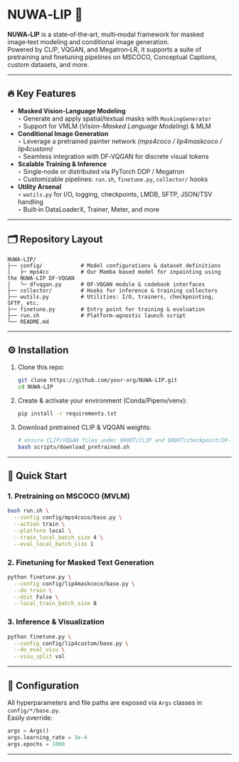 # NUWA‑LIP 🚀

**NUWA‑LIP** is a state‑of‑the‑art, multi‑modal framework for masked image‑text modeling and conditional image generation.  
Powered by CLIP, VQGAN, and Megatron‑LR, it supports a suite of pretraining and finetuning pipelines on MSCOCO, Conceptual Captions, custom datasets, and more.

---

## 🔥 Key Features

- **Masked Vision‑Language Modeling**  
  ‣ Generate and apply spatial/textual masks with `MaskingGenerator`  
  ‣ Support for VMLM (_Vision-Masked Language Modeling_) & MLM  
- **Conditional Image Generation**  
  ‣ Leverage a pretrained painter network _(mps4coco / lip4maskcoco / lip4custom)_  
  ‣ Seamless integration with DF‑VQGAN for discrete visual tokens  
- **Scalable Training & Inference**  
  ‣ Single‑node or distributed via PyTorch DDP / Megatron  
  ‣ Customizable pipelines: `run.sh`, `finetune.py`, `collector/` hooks  
- **Utility Arsenal**  
  ‣ `wutils.py` for I/O, logging, checkpoints, LMDB, SFTP, JSON/TSV handling  
  ‣ Built‑in DataLoaderX, Trainer, Meter, and more  

---

## 🗂 Repository Layout

```
NUWA‑LIP/
├── config/            # Model configurations & dataset definitions
│   ├─ mps4cc          # Our Mamba based model for inpainting using the NUWA-LIP DF-VQGAN
│   └─ dfvqgan.py      # DF‑VQGAN module & codebook interfaces
├── collector/         # Hooks for inference & training collectors
├── wutils.py          # Utilities: I/O, trainers, checkpointing, SFTP, etc.
├── finetune.py        # Entry point for training & evaluation
├── run.sh             # Platform‑agnostic launch script
└── README.md          
```

---

## ⚙️ Installation

1. Clone this repo:  
   ```bash
   git clone https://github.com/your-org/NUWA-LIP.git
   cd NUWA-LIP
   ```
2. Create & activate your environment (Conda/Pipenv/venv):  
   ```bash
   pip install -r requirements.txt
   ```
3. Download pretrained CLIP & VQGAN weights:  
   ```bash
   # ensure CLIP/VQGAN files under $ROOT/CLIP and $ROOT/checkpoint/DF‑VQGAN/
   bash scripts/download_pretrained.sh
   ```

---

## 🚀 Quick Start

### 1. Pretraining on MSCOCO (MVLM)
```bash
bash run.sh \
  --config config/mps4coco/base.py \
  --action train \
  --platform local \
  --train_local_batch_size 4 \
  --eval_local_batch_size 1
```

### 2. Finetuning for Masked Text Generation
```bash
python finetune.py \
  --config config/lip4maskcoco/base.py \
  --do_train \
  --dist False \
  --local_train_batch_size 8
```

### 3. Inference & Visualization
```bash
python finetune.py \
  --config config/lip4custom/base.py \
  --do_eval_visu \
  --visu_split val
```

---

## 📖 Configuration

All hyperparameters and file paths are exposed via `Args` classes in `config/*/base.py`.  
Easily override:
```python
args = Args()
args.learning_rate = 3e-4
args.epochs = 1000
```

---
